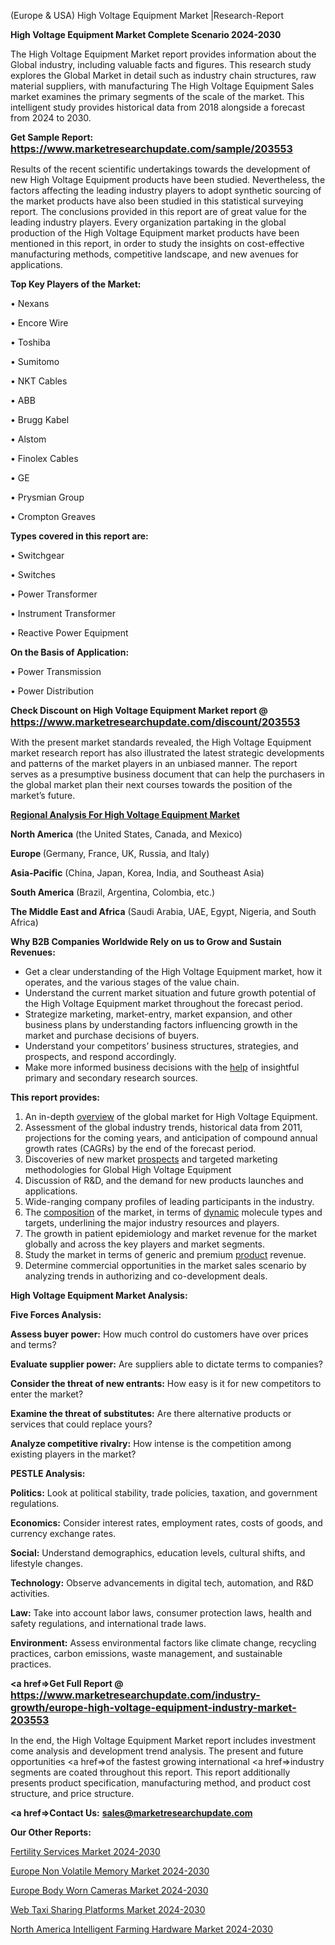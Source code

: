  (Europe & USA) High Voltage Equipment Market |Research-Report

<strong>High Voltage Equipment Market Complete Scenario 2024-2030</strong>

The High Voltage Equipment Market report provides information about the Global industry, including valuable facts and figures. This research study explores the Global Market in detail such as industry chain structures, raw material suppliers, with manufacturing The High Voltage Equipment Sales market examines the primary segments of the scale of the market. This intelligent study provides historical data from 2018 alongside a forecast from 2024 to 2030.

<strong>Get Sample Report: <a href=https://www.marketresearchupdate.com/sample/203553><font size=3 color=#0000ff>https://www.marketresearchupdate.com/sample/203553</font></a></strong>

Results of the recent scientific undertakings towards the development of new High Voltage Equipment products have been studied. Nevertheless, the factors affecting the leading industry players to adopt synthetic sourcing of the market products have also been studied in this statistical surveying report. The conclusions provided in this report are of great value for the leading industry players. Every organization partaking in the global production of the High Voltage Equipment market products have been mentioned in this report, in order to study the insights on cost-effective manufacturing methods, competitive landscape, and new avenues for applications.

<strong>Top Key Players of the Market:</strong>

• Nexans

• Encore Wire

• Toshiba

• Sumitomo

• NKT Cables

• ABB

• Brugg Kabel

• Alstom

• Finolex Cables

• GE

• Prysmian Group

• Crompton Greaves

<strong>Types covered in this report are: </strong>

• Switchgear

• Switches

• Power Transformer

• Instrument Transformer

• Reactive Power Equipment

<strong>On the Basis of Application:</strong>

• Power Transmission

• Power Distribution

<strong>Check Discount on High Voltage Equipment Market report @ <a href=https://www.marketresearchupdate.com/discount/203553><font size=3 color=#0000ff>https://www.marketresearchupdate.com/discount/203553</font></a></strong>

With the present market standards revealed, the High Voltage Equipment market research report has also illustrated the latest strategic developments and patterns of the market players in an unbiased manner. The report serves as a presumptive business document that can help the purchasers in the global market plan their next courses towards the position of the market’s future.

<strong><u><b>Regional Analysis For High Voltage Equipment Market</b></u></strong>

<strong><b>North America</b></strong> (the United States, Canada, and Mexico)

<strong><b>Europe </b></strong>(Germany, France, UK, Russia, and Italy)

<strong><b>Asia-Pacific</b></strong> (China, Japan, Korea, India, and Southeast Asia)

<strong><b>South America</b></strong> (Brazil, Argentina, Colombia, etc.)

<strong><b>The Middle East and Africa</b></strong> (Saudi Arabia, UAE, Egypt, Nigeria, and South Africa)

<strong>Why B2B Companies Worldwide Rely on us to Grow and Sustain Revenues:</strong>
<ul>
  <li>Get a clear understanding of the High Voltage Equipment market, how it operates, and the various stages of the value chain.</li>
  <li>Understand the current market situation and future growth potential of the High Voltage Equipment market throughout the forecast period.</li>
  <li>Strategize marketing, market-entry, market expansion, and other business plans by understanding factors influencing growth in the market and purchase decisions of buyers.</li>
  <li>Understand your competitors’ business structures, strategies, and prospects, and respond accordingly.</li>
  <li>Make more informed business decisions with the <a href=ASDF991299>help</a> of insightful primary and secondary research sources.</li>
</ul>
<strong>This report provides:</strong>
<ol>
  <li>An in-depth <a href=>overview</a> of the global market for High Voltage Equipment.</li>
  <li>Assessment of the global industry trends, historical data from 2011, projections for the coming years, and anticipation of compound annual growth rates (CAGRs) by the end of the forecast period.</li>
  <li>Discoveries of new market <a href=>prospects</a> and targeted marketing methodologies for Global High Voltage Equipment</li>
  <li>Discussion of R&amp;D, and the demand for new products launches and applications.</li>
  <li>Wide-ranging company profiles of leading participants in the industry.</li>
  <li>The <a href=ASDF881288>composition</a> of the market, in terms of <a href=>dynamic</a> molecule types and targets, underlining the major industry resources and players.</li>
  <li>The growth in patient epidemiology and market revenue for the market globally and across the key players and market segments.</li>
  <li>Study the market in terms of generic and premium <a href=>product</a> revenue.</li>
  <li>Determine commercial opportunities in the market sales scenario by analyzing trends in authorizing and co-development deals.</li>
</ol>

<strong>High Voltage Equipment Market Analysis:</strong>

<strong>Five Forces Analysis:</strong>

<strong>Assess buyer power:</strong> How much control do customers have over prices and terms?

<strong>Evaluate supplier power:</strong> Are suppliers able to dictate terms to companies?

<strong>Consider the threat of new entrants:</strong> How easy is it for new competitors to enter the market?

<strong>Examine the threat of substitutes:</strong> Are there alternative products or services that could replace yours?

<strong>Analyze competitive rivalry:</strong> How intense is the competition among existing players in the market?

<strong>PESTLE Analysis:</strong>

<strong>Politics:</strong> Look at political stability, trade policies, taxation, and government regulations.

<strong>Economics:</strong> Consider interest rates, employment rates, costs of goods, and currency exchange rates.

<strong>Social:</strong> Understand demographics, education levels, cultural shifts, and lifestyle changes.

<strong>Technology:</strong> Observe advancements in digital tech, automation, and R&D activities.

<strong>Law:</strong> Take into account labor laws, consumer protection laws, health and safety regulations, and international trade laws.

<strong>Environment:</strong> Assess environmental factors like climate change, recycling practices, carbon emissions, waste management, and sustainable practices.

<strong><a href=>Get Full Report</a> @ <a href=https://www.marketresearchupdate.com/industry-growth/europe-high-voltage-equipment-industry-market-203553><font size=3 color=#0000ff>https://www.marketresearchupdate.com/industry-growth/europe-high-voltage-equipment-industry-market-203553</font></a></strong>

In the end, the High Voltage Equipment Market report includes investment come analysis and development trend analysis. The present and future opportunities <a href=>of</a> the fastest growing international <a href=>industry</a> segments are coated throughout this report. This report additionally presents product specification, manufacturing method, and product cost structure, and price structure.

<strong><a href=><strong>Contact Us:</strong></a></strong>
<strong>sales@marketresearchupdate.com</strong>

<strong>Our Other Reports:</strong>

<a href=https://www.linkedin.com/pulse/fertility-services-market-pointing-capture-largest>Fertility Services Market 2024-2030</a>

<a href=https://www.linkedin.com/pulse/europe-non-volatile-memory-market-size-new-industry>Europe Non Volatile Memory Market 2024-2030</a>

<a href=https://www.linkedin.com/pulse/europe-body-worn-cameras-market-2023-2030>Europe Body Worn Cameras Market 2024-2030</a>

<a href=https://www.linkedin.com/pulse/web-taxi-sharing-platforms-market-2023-enormous-hyxdf/>Web Taxi Sharing Platforms Market 2024-2030</a>

<a href=https://www.linkedin.com/pulse/north-america-intelligent-farming-hardware-market-hnclf/>North America Intelligent Farming Hardware Market 2024-2030</a>

